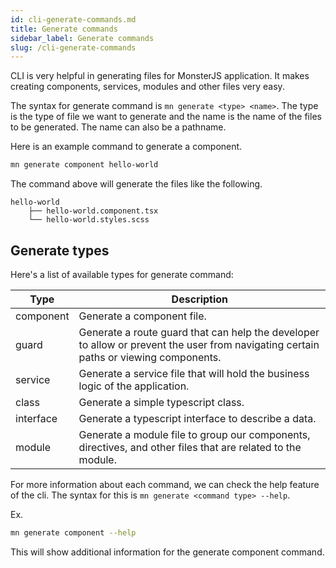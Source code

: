 ```yaml
---
id: cli-generate-commands.md
title: Generate commands
sidebar_label: Generate commands
slug: /cli-generate-commands
---
```


CLI is very helpful in generating files for MonsterJS application.
It makes creating components, services, modules and other files very easy.

The syntax for generate command is `mn generate <type> <name>`. The type is the type of file we want to generate and the name is the name of the files to be generated. The name can also be a pathname.

Here is an example command to generate a component.

```bash
mn generate component hello-world
```

The command above will generate the files like the following.

```
hello-world
    ├── hello-world.component.tsx
    └── hello-world.styles.scss
```

## Generate types

Here's a list of available types for generate command:

| Type | Description |
| --- | --- |
| component     | Generate a component file. |
| guard         | Generate a route guard that can help the developer to allow or prevent the user from navigating certain paths or viewing components. |
| service       | Generate a service file that will hold the business logic of the application. |
| class         | Generate a simple typescript class. |
| interface     | Generate a typescript interface to describe a data. |
| module        | Generate a module file to group our components, directives, and other files that are related to the module. |

For more information about each command, we can check the help feature of the cli.
The syntax for this is `mn generate <command type> --help`.

Ex.

```bash
mn generate component --help
```

This will show additional information for the generate component command.
